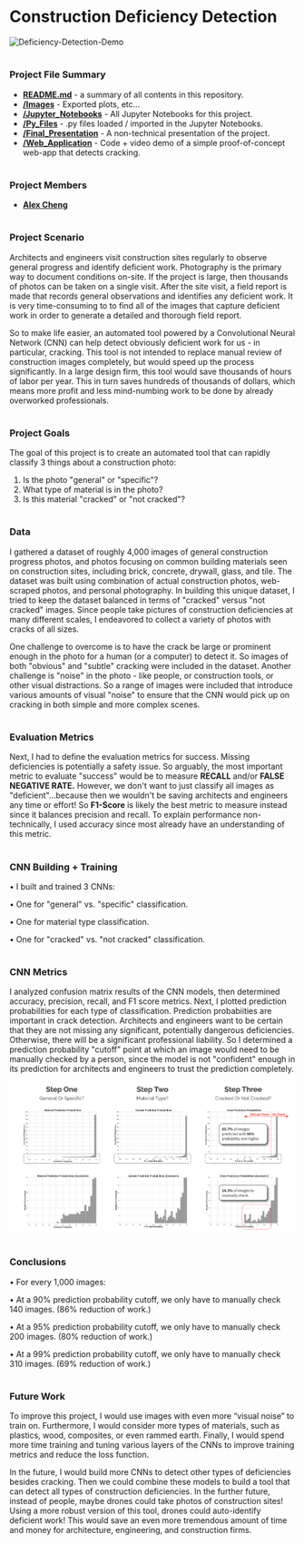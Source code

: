 # Construction Deficiency Detection

![Deficiency-Detection-Demo](Web_Application/Deficiency-Detection-Demo.gif)

#
### Project File Summary

   - <b>[README.md](README.md)</b> - a summary of all contents in this repository.
   - <b>[/Images](/Images)</b> - Exported plots, etc...
   - <b>[/Jupyter_Notebooks](/Jupyter_Notebooks)</b> - All Jupyter Notebooks for this project.
   - <b>[/Py_Files](/Py_Files)</b> - .py files loaded / imported in the Jupyter Notebooks.
   - <b>[/Final_Presentation](/Final_Presentation)</b> - A non-technical presentation of the project.
   - <b>[/Web_Application](/Web_Application)</b> - Code + video demo of a simple proof-of-concept web-app that detects cracking.
   
#
### Project Members

   - <b>[Alex Cheng](https://github.com/alexwcheng)</b>

#
### Project Scenario

Architects and engineers visit construction sites regularly to observe general progress and identify deficient work. Photography is the primary way to document conditions on-site. If the project is large, then thousands of photos can be taken on a single visit. After the site visit, a field report is made that records general observations and identifies any deficient work. It is very time-consuming to to find all of the images that capture deficient work in order to generate a detailed and thorough field report.

So to make life easier, an automated tool powered by a Convolutional Neural Network (CNN) can help detect obviously deficient work for us - in particular, cracking. This tool is not intended to replace manual review of construction images completely, but would speed up the process significantly. In a large design firm, this tool would save thousands of hours of labor per year. This in turn saves hundreds of thousands of dollars, which means more profit and less mind-numbing work to be done by already overworked professionals.

#
### Project Goals

The goal of this project is to create an automated tool that can rapidly classify 3 things about a construction photo:

1. Is the photo "general" or "specific"?
2. What type of material is in the photo?
3. Is this material "cracked" or "not cracked"?

#
### Data 

I gathered a dataset of roughly 4,000 images of general construction progress photos, and photos focusing on common building materials seen on construction sites, including brick, concrete, drywall, glass, and tile. The dataset was built using combination of actual construction photos, web-scraped photos, and personal photography. In building this unique dataset, I tried to keep the dataset balanced in terms of "cracked" versus "not cracked" images. Since people take pictures of construction deficiencies at many different scales, I endeavored to collect a variety of photos with cracks of all sizes. 

One challenge to overcome is to have the crack be large or prominent enough in the photo for a human (or a computer) to detect it. So images of both "obvious" and "subtle" cracking were included in the dataset. Another challenge is "noise" in the photo - like people, or construction tools, or other visual distractions. So a range of images were included that introduce various amounts of visual "noise" to ensure that the CNN would pick up on cracking in both simple and more complex scenes.

#
### Evaluation Metrics

Next, I had to define the evaluation metrics for success. Missing deficiencies is potentially a safety issue. So arguably, the most important metric to evaluate "success" would be to measure **RECALL** and/or **FALSE NEGATIVE RATE.** However, we don't want to just classify all images as "deficient"...because then we wouldn't be saving architects and engineers any time or effort! So **F1-Score** is likely the best metric to measure instead since it balances precision and recall. To explain performance non-technically, I used accuracy since most already have an understanding of this metric.

#
### CNN Building + Training

• I built and trained 3 CNNs:

• One for "general" vs. "specific" classification.
   
• One for material type classification.
   
• One for "cracked" vs. "not cracked" classification.

#
### CNN Metrics

I analyzed confusion matrix results of the CNN models, then determined accuracy, precision, recall, and F1 score metrics. Next, I plotted prediction probabilities for each type of classification. Prediction probabiities are important in crack detection. Architects and engineers want to be certain that they are not missing any significant, potentially dangerous deficiencies. Otherwise, there will be a significant professional liability. So I determined a prediction probability "cutoff" point at which an image would need to be manually checked by a person, since the model is not "confident" enough in its prediction for architects and engineers to trust the prediction completely.

![Prediction_Probabilities](/Images/Prediction_Probabilities/Prediction_Probabilities_Slide.jpg)

#
### Conclusions

• For every 1,000 images:

   • At a 90% prediction probability cutoff, we only have to manually check 140 images. (86% reduction of work.)
   
   • At a 95% prediction probability cutoff, we only have to manually check 200 images. (80% reduction of work.)
   
   • At a 99% prediction probability cutoff, we only have to manually check 310 images. (69% reduction of work.)

#
### Future Work

To improve this project, I would use images with even more “visual noise” to train on. Furthermore, I would consider more types of materials, such as plastics, wood, composites, or even rammed earth. Finally, I would spend more time training and tuning various layers of the CNNs to improve training metrics and reduce the loss function.
   
In the future, I would build more CNNs to detect other types of deficiencies besides cracking. Then we could combine these models to build a tool that can detect all types of construction deficiencies. In the further future, instead of people, maybe drones could take photos of construction sites! Using a more robust version of this tool, drones could auto-identify deficient work! This would save an even more tremendous amount of time and money for architecture, engineering, and construction firms.
